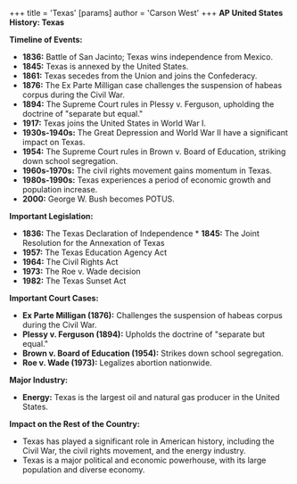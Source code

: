 +++
 title = 'Texas'
[params]
	author = 'Carson West'
+++
**AP United States History: Texas**

**Timeline of Events:**

* **1836:** Battle of San Jacinto; Texas wins independence from Mexico.
* **1845:** Texas is annexed by the United States.
* **1861:** Texas secedes from the Union and joins the Confederacy.
* **1876:** The Ex Parte Milligan case challenges the suspension of habeas corpus during the Civil War.
* **1894:** The Supreme Court rules in Plessy v. Ferguson, upholding the doctrine of "separate but equal."
* **1917:** Texas joins the United States in World War I.
* **1930s-1940s:** The Great Depression and World War II have a significant impact on Texas.
* **1954:** The Supreme Court rules in Brown v. Board of Education, striking down school segregation.
* **1960s-1970s:** The civil rights movement gains momentum in Texas.
* **1980s-1990s:** Texas experiences a period of economic growth and population increase.
* **2000:** George W. Bush becomes POTUS.

**Important Legislation:**

* **1836:** The Texas Declaration of Independence * **1845:** The Joint Resolution for the Annexation of Texas
* **1957:** The Texas Education Agency Act
* **1964:** The Civil Rights Act
* **1973:** The Roe v. Wade decision
* **1982:** The Texas Sunset Act

**Important Court Cases:**

* **Ex Parte Milligan (1876):** Challenges the suspension of habeas corpus during the Civil War.
* **Plessy v. Ferguson (1894):** Upholds the doctrine of "separate but equal."
* **Brown v. Board of Education (1954):** Strikes down school segregation.
* **Roe v. Wade (1973):** Legalizes abortion nationwide.

**Major Industry:**

* **Energy:** Texas is the largest oil and natural gas producer in the United States.

**Impact on the Rest of the Country:**

* Texas has played a significant role in American history, including the Civil War, the civil rights movement, and the energy industry.
* Texas is a major political and economic powerhouse, with its large population and diverse economy.
